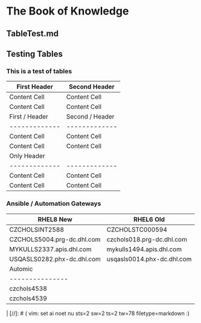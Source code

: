 
# The Book of Knowledge

## TableTest.md

## Testing Tables

### This is a test of tables

First Header  | Second Header
------------- | -------------
Content Cell  | Content Cell
Content Cell  | Content Cell
First / Header  | Second / Header
------------- | -------------
Content Cell  | Content Cell
Content Cell  | Content Cell
Only Header |  &nbsp;
------------- | -------------
Content Cell  | Content Cell
Content Cell  | Content Cell

### Ansible / Automation Gateways

 RHEL8 New | RHEL6 Old
------ | --------
 CZCHOLSINT2588 | CZCHOLSTC000594
 CZCHOLS5004.prg-dc.dhl.com   | czchols018.prg-dc.dhl.com
 MYKULLS2337.apis.dhl.com     | mykulls1494.apis.dhl.com
 USQASLS0282.phx-dc.dhl.com   | usqasls0014.phx-dc.dhl.com
| Automic
|---------------
| czchols4538
| czchols4539
|
[//]: # ( vim: set ai noet nu sts=2 sw=2 ts=2 tw=78 filetype=markdown :)
